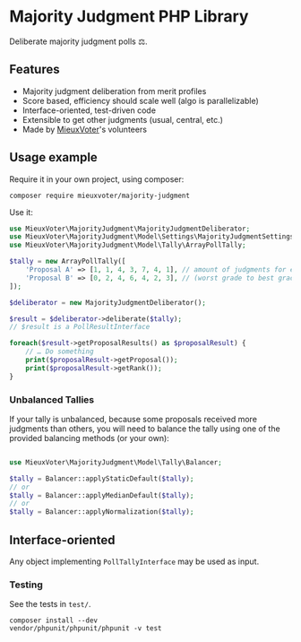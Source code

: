 # Majority Judgment PHP Library

Deliberate majority judgment polls ⚖.


## Features

- Majority judgment deliberation from merit profiles
- Score based, efficiency should scale well (algo is parallelizable)
- Interface-oriented, test-driven code
- Extensible to get other judgments (usual, central, etc.)
- Made by [MieuxVoter](https://mieuxvoter.fr)'s volunteers


## Usage example

Require it in your own project, using composer:

    composer require mieuxvoter/majority-judgment

Use it:

```php
use MieuxVoter\MajorityJudgment\MajorityJudgmentDeliberator;
use MieuxVoter\MajorityJudgment\Model\Settings\MajorityJudgmentSettings;
use MieuxVoter\MajorityJudgment\Model\Tally\ArrayPollTally;

$tally = new ArrayPollTally([
    'Proposal A' => [1, 1, 4, 3, 7, 4, 1], // amount of judgments for each grade
    'Proposal B' => [0, 2, 4, 6, 4, 2, 3], // (worst grade to best grade)
]);

$deliberator = new MajorityJudgmentDeliberator();

$result = $deliberator->deliberate($tally);
// $result is a PollResultInterface

foreach($result->getProposalResults() as $proposalResult) {
    // … Do something
    print($proposalResult->getProposal());
    print($proposalResult->getRank());
}

```


### Unbalanced Tallies

If your tally is unbalanced, because some proposals received more judgments than others,
you will need to balance the tally using one of the provided balancing methods (or your own):

```php

use MieuxVoter\MajorityJudgment\Model\Tally\Balancer;

$tally = Balancer::applyStaticDefault($tally);
// or
$tally = Balancer::applyMedianDefault($tally);
// or
$tally = Balancer::applyNormalization($tally);

```


## Interface-oriented

Any object implementing `PollTallyInterface` may be used as input.


### Testing

See the tests in `test/`.

    composer install --dev
    vendor/phpunit/phpunit/phpunit -v test


